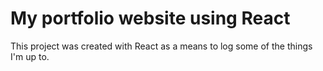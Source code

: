 # My portfolio website using React

This project was created with React as a means to log some of the things I'm up to.
